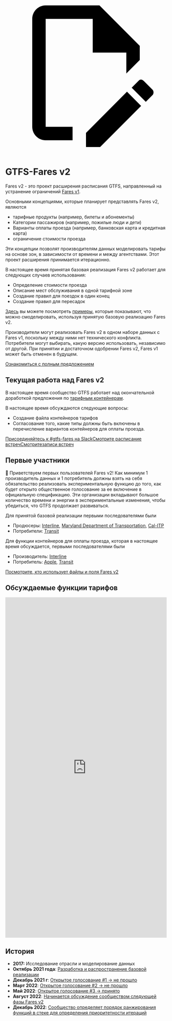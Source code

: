 <a class="pencil-link" href="https://github.com/MobilityData/gtfs.org/edit/main/docs/extensions/fare-extension.md" title="Edit this page" target="_blank">
    <svg class="pencil" xmlns="http://www.w3.org/2000/svg" viewBox="0 0 24 24"><path d="M10 20H6V4h7v5h5v3.1l2-2V8l-6-6H6c-1.1 0-2 .9-2 2v16c0 1.1.9 2 2 2h4v-2m10.2-7c.1 0 .3.1.4.2l1.3 1.3c.2.2.2.6 0 .8l-1 1-2.1-2.1 1-1c.1-.1.2-.2.4-.2m0 3.9L14.1 23H12v-2.1l6.1-6.1 2.1 2.1Z"></path></svg>
  </a>

# GTFS-Fares v2

Fares v2 - это проект расширения расписания GTFS, направленный на устранение ограничений [Fares v1](/schedule/examples/fares-v1).

Основными концепциями, которые планирует представлять Fares v2, являются

- тарифные продукты (например, билеты и абонементы)
- Категории пассажиров (например, пожилые люди и дети)
- Варианты оплаты проезда (например, банковская карта и кредитная карта)
- ограничение стоимости проезда

Эти концепции позволят производителям данных моделировать тарифы на основе зон, в зависимости от времени и между агентствами. Этот проект расширения принимается итерационно.

В настоящее время принятая базовая реализация Fares v2 работает для следующих случаев использования:

- Определение стоимости проезда
- Описание мест обслуживания в одной тарифной зоне
- Создание правил для поездок в один конец
- Создание правил для пересадок

[Здесь](/schedule/examples/fares-v2) вы можете посмотреть [примеры](/schedule/examples/fares-v2), которые показывают, что можно смоделировать, используя принятую базовую реализацию Fares v2.

Производители могут реализовать Fares v2 в одном наборе данных с Fares v1, поскольку между ними нет технического конфликта. Потребители могут выбирать, какую версию использовать, независимо от другой. При принятии и достаточном одобрении Fares v2, Fares v1 может быть отменен в будущем.

<a class="button no-icon" target="_blank" href="https://share.mobilitydata.org/gtfs-fares-v2">Ознакомиться с полным предложением</a>

## Текущая работа над Fares v2

В настоящее время сообщество GTFS работает над окончательной доработкой предложения по [тарифным контейнерам](https://share.mobilitydata.org/fare-containers-to-fare-payment-types-proposal).

В настоящее время обсуждаются следующие вопросы:

- Создание файла контейнеров тарифов
- Согласование того, какие типы должны быть включены в перечисление вариантов контейнеров для оплаты проезда.

<a class="button no-icon" target="_blank" href="https://share.mobilitydata.org/slack">Присоединяйтесь к #gtfs-fares на Slack</a><a class="button no-icon" target="_blank" href="https://www.eventbrite.ca/e/specifications-discussions-gtfs-fares-v2-monthly-meetings-tickets-522966225057">Смотрите расписание встречСмотрите</a><a class="button no-icon" target="_blank" href="https://docs.google.com/document/d/1d3g5bMXupdElCKrdv6rhFNN11mrQgEk-ibA7wdqVLTU/edit">записи встреч</a>

## Первые участники

🎉 Приветствуем первых пользователей Fares v2! Как минимум 1 производитель данных и 1 потребитель должны взять на себя обязательство реализовать экспериментальную функцию до того, как будет открыто общественное голосование за ее включение в официальную спецификацию. Эти организации вкладывают большое количество времени и энергии в экспериментальные изменения, чтобы убедиться, что GTFS продолжает развиваться.

Для принятой базовой реализации первыми последователями были

- Продюсеры: [Interline](https://www.interline.io/), [Maryland Department of Transportation](https://www.mta.maryland.gov/developer-resources), [Cal-ITP](https://dot.ca.gov/cal-itp/cal-itp-gtfs)
- Потребители: [Тransit](https://transitapp.com/)

Для функции контейнеров для оплаты проезда, которая в настоящее время обсуждается, первыми последователями были

- Производитель: [Interline](https://www.interline.io/)
- Потребитель: [Apple](https://www.apple.com/), [Transit](https://transitapp.com/)

<a class="button no-icon" target="_blank" href="https://docs.google.com/spreadsheets/d/1jpKjz6MbCD2XPhmIP11EDi-P2jMh7x2k-oHS-pLf2vI/edit?usp=sharing">Посмотрите, кто использует файлы и поля Fares v2</a>

## Обсуждаемые функции тарифов

<iframe src="https://portal.productboard.com/xcpvceqebovhprgzprgr2ryb" frameborder="0" width="100%", style="min-height:1060px"></iframe>

## История

- **2017:** Исследование отрасли и моделирование данных
- **Октябрь 2021 года**: [Разработка и распространение базовой реализации](https://github.com/google/transit/pull/286#issue-1026848880)
- **Декабрь 2021 г**: [Открытое голосование #1 → не прошло](https://github.com/google/transit/pull/286#issuecomment-990258396)
- **Март 2022**: [Открытое голосование #2 → не прошло](https://github.com/google/transit/pull/286#issuecomment-1080716109) 
- **Май 2022**: [Открытое голосование #3 → принято](https://github.com/google/transit/pull/286#issuecomment-1121392932)
- **Август 2022**: [Начинается обсуждение сообществом следующей фазы Fares v2](https://github.com/google/transit/issues/341)
- **Декабрь 2022**: [Сообщество определяет порядок ранжирования функций в стеке для определения приоритетности итераций](https://github.com/google/transit/issues/341#issuecomment-1339947915)
